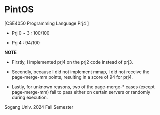 # PintOS

[CSE4050 Programming Language Prj4 ]

- Prj 0 ~ 3 : 100/100

- Prj 4 : 94/100
  
**NOTE**

- Firstly, I implemented prj4 on the prj2 code instead of prj3.

- Secondly, because I did not implement mmap, I did not receive the page-merge-mm points, resulting in a score of 94 for prj4.

- Lastly, for unknown reasons, two of the page-merge-* cases (except page-merge-mm) fail to pass either on certain servers or randomly during execution.

Sogang Univ. 2024 Fall Semester
